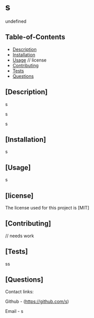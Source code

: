 # s

  undefined
  
 
  ## Table-of-Contents
  * [Description](#description)
  * [Installation](#installation)
  * [Usage](#usage)
  // license
  * [Contributing](#contributing)
  * [Tests](#tests)
  * [Questions](#questions)
  
  ## [Description]

  s

  s

  s
 
  ## [Installation]

  s
 
  ## [Usage]

  s

  
  ## [license]

  The license used for this project is 
    [MIT]
  
  ## [Contributing]
  
  // needs work
 
  ## [Tests]

  ss
 
  ## [Questions]

  Contact links:

  Github - (https://github.com/s)

  Email - s

